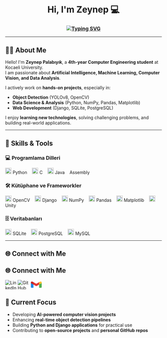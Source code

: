 <h1 align="center">Hi, I'm Zeynep  💻</h1>
<h3 align="center">
  <a href="https://git.io/typing-svg">
    <img src="https://readme-typing-svg.herokuapp.com?font=Fira+Code&weight=500&size=22&pause=1000&color=800080&center=true&vCenter=true&width=500&lines=Welcome+to+my+GitHub+profile" alt="Typing SVG" />
  </a>
</h3>


---

## 👩‍💻 About Me
Hello! I'm **Zeynep Palabıyık**, a **4th-year Computer Engineering student** at Kocaeli University.  
I am passionate about **Artificial Intelligence, Machine Learning, Computer Vision, and Data Analysis**.  

I actively work on **hands-on projects**, especially in:
- **Object Detection** (YOLOv8, OpenCV)  
- **Data Science & Analysis** (Python, NumPy, Pandas, Matplotlib)  
- **Web Development** (Django, SQLite, PostgreSQL)  

I enjoy **learning new technologies**, solving challenging problems, and building real-world applications.  

---

## 🔧 Skills & Tools

### 💻 Programlama Dilleri
<img src="https://cdn.jsdelivr.net/gh/devicons/devicon/icons/python/python-original.svg" height="20" width="20">  Python &nbsp;&nbsp;
<img src="https://cdn.jsdelivr.net/gh/devicons/devicon/icons/c/c-original.svg" height="20" width="20">  C &nbsp;&nbsp;
<img src="https://cdn.jsdelivr.net/gh/devicons/devicon/icons/java/java-original.svg" height="20" width="20">  Java &nbsp;&nbsp;
  Assembly

### 🛠 Kütüphane ve Frameworkler
<img src="https://cdn.jsdelivr.net/gh/devicons/devicon/icons/opencv/opencv-original.svg" height="20" width="20">  OpenCV &nbsp;&nbsp;
<img src="https://cdn.jsdelivr.net/npm/simple-icons@v7/icons/django.svg" height="20" width="20">  Django &nbsp;&nbsp;
<img src="https://cdn.jsdelivr.net/gh/devicons/devicon/icons/numpy/numpy-original.svg" height="20" width="20">  NumPy &nbsp;&nbsp;
<img src="https://cdn.jsdelivr.net/gh/devicons/devicon/icons/pandas/pandas-original.svg" height="20" width="20">  Pandas &nbsp;&nbsp;
<img src="https://cdn.jsdelivr.net/gh/devicons/devicon/icons/matplotlib/matplotlib-original.svg" height="20" width="20">  Matplotlib &nbsp;&nbsp;
<img src="https://cdn.jsdelivr.net/gh/devicons/devicon/icons/unity/unity-original.svg" height="20" width="20">  Unity

### 🗄 Veritabanları
<img src="https://cdn.jsdelivr.net/gh/devicons/devicon/icons/sqlite/sqlite-original.svg" height="20" width="20">  SQLite &nbsp;&nbsp;
<img src="https://cdn.jsdelivr.net/gh/devicons/devicon/icons/postgresql/postgresql-original.svg" height="20" width="20">  PostgreSQL &nbsp;&nbsp;
<img src="https://cdn.jsdelivr.net/gh/devicons/devicon/icons/mysql/mysql-original.svg" height="20" width="20">  MySQL


---

## 🌐 Connect with Me
## 🌐 Connect with Me
<a href="https://www.linkedin.com/in/zeynep-palabıyık-5996a8270/" target="_blank">
  <img align="left" src="https://raw.githubusercontent.com/rahuldkjain/github-profile-readme-generator/master/src/images/icons/Social/linked-in-alt.svg" alt="LinkedIn" height="30" width="40" />
</a>
<a href="https://github.com/zeynepplbyk" target="_blank">
  <img align="left" src="https://raw.githubusercontent.com/rahuldkjain/github-profile-readme-generator/master/src/images/icons/Social/github.svg" alt="GitHub" height="30" width="40" />
</a>
<a href="mailto:zeynep@example.com">
  <img align="left" src="https://raw.githubusercontent.com/rahuldkjain/github-profile-readme-generator/master/src/images/icons/Social/gmail.svg" alt="Mail" height="30" width="40" />
</a>

<br clear="left"/>


## 🚀 Current Focus
- Developing **AI-powered computer vision projects**  
- Enhancing **real-time object detection pipelines**  
- Building **Python and Django applications** for practical use  
- Contributing to **open-source projects** and **personal GitHub repos**
